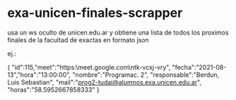 # exa-unicen-finales-scrapper
usa un ws oculto de unicen.edu.ar y obtiene una lista de todos los proximos finales de la facultad de exactas en formato json

ej.:

{
  "id":115,"meet":"https:\\meet.google.com\ntk-vcxj-vry",
  "fecha":"2021-08-13","hora":"13:00:00",
  "nombre":"Programac. 2",
  "responsable":"Berdun, Luis Sebastian",
  "mail":"prog2-tudai@alumnos.exa.unicen.edu.ar",
  "horas":"58.5952667858333"
}

